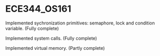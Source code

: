 # ECE344_OS161

Implemented sychronization primitives: semaphore, lock and condition variable. (Fully complete)

Implemented system calls. (Fully complete)

Implemented virtual memory. (Partly complete)
